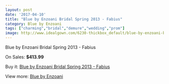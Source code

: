 ```yaml
---
layout: post
date: '2017-04-10'
title: "Blue by Enzoani Bridal Spring 2013 - Fabius"
category: Blue by Enzoani
tags: ["charming","bridal","demure","wedding","prom"]
image: http://www.idealgown.com/6230-thickbox_default/blue-by-enzoani-bridal-spring-2013-fabius.jpg
---
```

Blue by Enzoani Bridal Spring 2013 - Fabius

On Sales: **$413.99**
<a href="https://www.idealgown.com/en/blue-by-enzoani/2721-blue-by-enzoani-bridal-spring-2013-fabius.html"><amp-img layout="responsive" width="600" height="600" src="//www.idealgown.com/6230-thickbox_default/blue-by-enzoani-bridal-spring-2013-fabius.jpg" alt="Blue by Enzoani Bridal Spring 2013 - Fabius 0" /></a>
<a href="https://www.idealgown.com/en/blue-by-enzoani/2721-blue-by-enzoani-bridal-spring-2013-fabius.html"><amp-img layout="responsive" width="600" height="600" src="//www.idealgown.com/6231-thickbox_default/blue-by-enzoani-bridal-spring-2013-fabius.jpg" alt="Blue by Enzoani Bridal Spring 2013 - Fabius 1" /></a>

Buy it: [Blue by Enzoani Bridal Spring 2013 - Fabius](https://www.idealgown.com/en/blue-by-enzoani/2721-blue-by-enzoani-bridal-spring-2013-fabius.html "Blue by Enzoani Bridal Spring 2013 - Fabius")

View more: [Blue by Enzoani](https://www.idealgown.com/en/33-blue-by-enzoani "Blue by Enzoani")